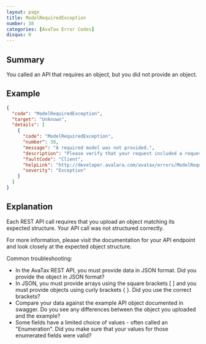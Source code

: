 ```yaml
---
layout: page
title: ModelRequiredException
number: 38
categories: [AvaTax Error Codes]
disqus: 0
---
```


## Summary

You called an API that requires an object, but you did not provide an object.

## Example

```json
{
  "code": "ModelRequiredException",
  "target": "Unknown",
  "details": [
    {
      "code": "ModelRequiredException",
      "number": 38,
      "message": "A required model was not provided.",
      "description": "Please verify that your request included a request body in valid JSON format. -0-",
      "faultCode": "Client",
      "helpLink": "http://developer.avalara.com/avatax/errors/ModelRequiredException",
      "severity": "Exception"
    }
  ]
}
```

## Explanation

Each REST API call requires that you upload an object matching its expected structure.  Your API call was not structured correctly.

For more information, please visit the documentation for your API endpoint and look closely at the expected object structure.

Common troubleshooting:

<ul class="normal">
<li>In the AvaTax REST API, you must provide data in JSON format.  Did you provide the object in JSON format?</li>
<li>In JSON, you must provide arrays using the square brackets [ ] and you must provide objects using curly brackets { }.  Did you use the correct brackets?</li>
<li>Compare your data against the example API object documented in swagger.  Do you see any differences between the object you uploaded and the example?</li>
<li>Some fields have a limited choice of values - often called an "Enumeration".  Did you make sure that your values for those enumerated fields were valid?</li>
</ul>
